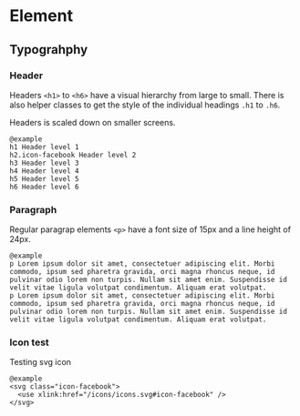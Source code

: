 # Element
## Typograhphy
### Header
Headers `<h1>` to `<h6>` have a visual hierarchy from large to small. There is also helper classes to get the style of the individual headings `.h1` to `.h6`.

Headers is scaled down on smaller screens.

    @example
    h1 Header level 1
    h2.icon-facebook Header level 2
    h3 Header level 3
    h4 Header level 4
    h5 Header level 5
    h6 Header level 6

### Paragraph
Regular paragrap elements `<p>` have a font size of 15px and a line height of 24px.

    @example
    p Lorem ipsum dolor sit amet, consectetuer adipiscing elit. Morbi commodo, ipsum sed pharetra gravida, orci magna rhoncus neque, id pulvinar odio lorem non turpis. Nullam sit amet enim. Suspendisse id velit vitae ligula volutpat condimentum. Aliquam erat volutpat.
    p Lorem ipsum dolor sit amet, consectetuer adipiscing elit. Morbi commodo, ipsum sed pharetra gravida, orci magna rhoncus neque, id pulvinar odio lorem non turpis. Nullam sit amet enim. Suspendisse id velit vitae ligula volutpat condimentum. Aliquam erat volutpat.

### Icon test
Testing svg icon

    @example
    <svg class="icon-facebook">
      <use xlink:href="/icons/icons.svg#icon-facebook" />
    </svg>
